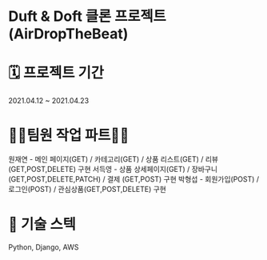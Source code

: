 # Duft & Doft 클론 프로젝트 (AirDropTheBeat)

# 🗓 프로젝트 기간
2021.04.12 ~ 2021.04.23

# 👩‍💻팀원 작업 파트👨‍💻 
원재연 - 메인 페이지(GET) / 카테고리(GET) / 상품 리스트(GET) / 리뷰(GET,POST,DELETE) 구현
서득영 - 상품 상세페이지(GET) / 장바구니(GET,POST,DELETE,PATCH) / 결제 (GET,POST) 구현
박형섭 - 회원가입(POST) / 로그인(POST) / 관심상품(GET,POST,DELETE) 구현

# 🥇 기술 스텍
Python, Django, AWS
